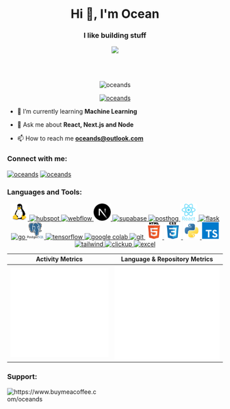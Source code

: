 <h1 align="center">Hi 👋, I'm Ocean</h1>
<h3 align="center">I like building stuff</h3>


<p align="center"><img src="[https://www.google.com/url?sa=i&url=https%3A%2F%2Fwww.vecteezy.com%2Fvector-art%2F9877820-pixel-art-landscape-of-pine-forest-in-the-mountains-with-lake-and-clouds-8-bit-game-background&psig=AOvVaw2wtbm0EMxt2sxfig5xOncU&ust=1719405977659000&source=images&cd=vfe&opi=89978449&ved=0CBEQjRxqFwoTCKCOzsbk9oYDFQAAAAAdAAAAABAZ](https://www.google.com/url?sa=i&url=https%3A%2F%2Fwww.vecteezy.com%2Fvector-art%2F9877820-pixel-art-landscape-of-pine-forest-in-the-mountains-with-lake-and-clouds-8-bit-game-background&psig=AOvVaw2wtbm0EMxt2sxfig5xOncU&ust=1719405977659000&source=images&cd=vfe&opi=89978449&ved=0CBEQjRxqFwoTCKCOzsbk9oYDFQAAAAAdAAAAABAZ)"/>
</p>
<br>
<br>
<p align="center"> <img src="https://komarev.com/ghpvc/?username=oceands&label=Profile%20views&color=0e75b6&style=flat" alt="oceands" /> </p>


<p align="center"> <a href="https://github.com/ryo-ma/github-profile-trophy"><img src="https://github-profile-trophy.vercel.app/?username=oceands" alt="oceands" /></a> </p>

- 🌱 I’m currently learning **Machine Learning**

- 💬 Ask me about **React, Next.js and Node**

- 📫 How to reach me **oceands@outlook.com**

<h3 align="left">Connect with me:</h3>
<p align="left">
<a href="https://linkedin.com/in/oceands" target="blank"><img align="center" src="https://raw.githubusercontent.com/rahuldkjain/github-profile-readme-generator/master/src/images/icons/Social/linked-in-alt.svg" alt="oceands" height="30" width="40" /></a>
<a href="https://instagram.com/oceands" target="blank"><img align="center" src="https://raw.githubusercontent.com/rahuldkjain/github-profile-readme-generator/master/src/images/icons/Social/instagram.svg" alt="oceands" height="30" width="40" /></a>
</p>

<h3 align="left">Languages and Tools:</h3>
<p align="center">
    <a href="https://www.linux.org/" target="_blank" rel="noreferrer">
        <img src="https://raw.githubusercontent.com/devicons/devicon/master/icons/linux/linux-original.svg" alt="linux" width="40" height="40"/>
    </a>
    <a href="https://www.hubspot.com/" target="_blank" rel="noreferrer">
        <img src="https://www.vectorlogo.zone/logos/hubspot/hubspot-icon.svg" alt="hubspot" width="40" height="40"/>
    </a>
    <a href="https://webflow.com/" target="_blank" rel="noreferrer">
        <img src="https://www.vectorlogo.zone/logos/webflow/webflow-icon.svg" alt="webflow" width="40" height="40"/>
    </a>
    <a href="https://nextjs.org/" target="_blank" rel="noreferrer">
        <img src="https://raw.githubusercontent.com/devicons/devicon/master/icons/nextjs/nextjs-original.svg" alt="nextjs" width="40" height="40"/>
    </a>
    <a href="https://supabase.io/" target="_blank" rel="noreferrer">
        <img src="https://media.zeemly.com/media/product/supabase.png" alt="supabase" width="40" height="40"/>
    </a>
    <a href="https://posthog.com/" target="_blank" rel="noreferrer">
        <img src="https://www.vectorlogo.zone/logos/posthog/posthog-icon.svg" alt="posthog" width="40" height="40"/>
    </a>
    <a href="https://reactjs.org/" target="_blank" rel="noreferrer">
        <img src="https://raw.githubusercontent.com/devicons/devicon/master/icons/react/react-original-wordmark.svg" alt="react" width="40" height="40"/>
    </a>
    <a href="https://flask.palletsprojects.com/" target="_blank" rel="noreferrer">
        <img src="https://www.vectorlogo.zone/logos/pocoo_flask/pocoo_flask-icon.svg" alt="flask" width="40" height="40"/>
    </a>
    <a href="https://golang.org/" target="_blank" rel="noreferrer">
        <img src="https://www.vectorlogo.zone/logos/golang/golang-icon.svg" alt="go" width="40" height="40"/>
    </a>
    <a href="https://www.postgresql.org/" target="_blank" rel="noreferrer">
        <img src="https://raw.githubusercontent.com/devicons/devicon/master/icons/postgresql/postgresql-original-wordmark.svg" alt="postgresql" width="40" height="40"/>
    </a>
    <a href="https://www.tensorflow.org/" target="_blank" rel="noreferrer">
        <img src="https://www.vectorlogo.zone/logos/tensorflow/tensorflow-icon.svg" alt="tensorflow" width="40" height="40"/>
    </a>
    <a href="https://colab.research.google.com/" target="_blank" rel="noreferrer">
        <img src="https://www.vectorlogo.zone/logos/google_colab/google_colab-icon.svg" alt="google colab" width="40" height="40"/>
    </a>
    <a href="https://git-scm.com/" target="_blank" rel="noreferrer">
        <img src="https://www.vectorlogo.zone/logos/git-scm/git-scm-icon.svg" alt="git" width="40" height="40"/>
    </a>
    <a href="https://www.w3.org/html/" target="_blank" rel="noreferrer">
        <img src="https://raw.githubusercontent.com/devicons/devicon/master/icons/html5/html5-original-wordmark.svg" alt="html5" width="40" height="40"/>
    </a>
    <a href="https://www.w3schools.com/css/" target="_blank" rel="noreferrer">
        <img src="https://raw.githubusercontent.com/devicons/devicon/master/icons/css3/css3-original-wordmark.svg" alt="css3" width="40" height="40"/>
    </a>
    <a href="https://www.python.org/" target="_blank" rel="noreferrer">
        <img src="https://raw.githubusercontent.com/devicons/devicon/master/icons/python/python-original.svg" alt="python" width="40" height="40"/>
    </a>
    <a href="https://www.typescriptlang.org/" target="_blank" rel="noreferrer">
        <img src="https://raw.githubusercontent.com/devicons/devicon/master/icons/typescript/typescript-original.svg" alt="typescript" width="40" height="40"/>
    </a>
    <a href="https://tailwindcss.com/" target="_blank" rel="noreferrer">
        <img src="https://www.vectorlogo.zone/logos/tailwindcss/tailwindcss-icon.svg" alt="tailwind" width="40" height="40"/>
    </a>
    <a href="https://clickup.com/" target="_blank" rel="noreferrer">
        <img src="https://www.vectorlogo.zone/logos/clickup/clickup-icon.svg" alt="clickup" width="40" height="40"/>
    </a>
    <a href="https://www.microsoft.com/en-us/microsoft-365/excel" target="_blank" rel="noreferrer">
        <img src="https://www.vectorlogo.zone/logos/microsoft_excel/microsoft_excel-icon.svg" alt="excel" width="40" height="40"/>
    </a>
</p>




 |   Activity Metrics     |    Language & Repository Metrics  |
| -------------- | -------------- |
| <img src="/github-metrics.svg" alt="Metrics" width="100%">    |  <img src="/metrics_2.svg" alt="Metrics" width="100%">   |

<h3 align="left">Support:</h3>
<p><a href="https://www.buymeacoffee.com/https://www.buymeacoffee.com/oceands"> <img align="left" src="https://cdn.buymeacoffee.com/buttons/v2/default-yellow.png" height="50" width="210" alt="https://www.buymeacoffee.com/oceands" /></a></p><br><br><br><br>


